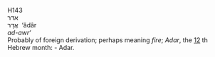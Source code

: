 <body>
  <p>H143<br>  אדר  <br> אֲדָר  ‎  ‘ădâr  <br><i>ad-awr‘ </i><br>Probably of foreign derivation; perhaps meaning <i>fire</i>; <i>Adar</i>, the <a href="h0012.htm">12</a> th Hebrew month: - Adar.<br></p>
 </body>